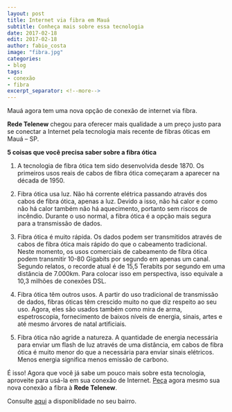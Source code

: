 ```yaml
---
layout: post
title: Internet via fibra em Mauá
subtitle: Conheça mais sobre essa tecnologia
date: 2017-02-18
edit: 2017-02-18
author: fabio_costa
image: "fibra.jpg"
categories:
- blog
tags:
- conexão
- fibra
excerpt_separator: <!--more-->
---
```


Mauá agora tem uma nova opção de conexão de internet via fibra.
<!--more-->
**Rede Telenew** chegou para oferecer mais qualidade a um preço justo para se conectar a Internet pela tecnologia mais recente de fibras óticas em Mauá – SP.

**5 coisas que você precisa saber sobre a fibra ótica**

1. A tecnologia de fibra ótica tem sido desenvolvida desde 1870. Os primeiros usos reais de cabos de fibra ótica começaram a aparecer na década de 1950.

2. Fibra ótica usa luz. Não há corrente elétrica passando através dos cabos de fibra ótica, apenas a luz. Devido a isso, não há calor e como não há calor também não há aquecimento, portanto sem riscos de incêndio. Durante o uso normal, a fibra ótica é a opção mais segura para a transmissão de dados.

3. Fibra ótica é muito rápida. Os dados podem ser transmitidos através de cabos de fibra ótica mais rápido do que o cabeamento tradicional. Neste momento, os usos comerciais de cabeamento de fibra ótica podem transmitir 10-80 Gigabits por segundo em apenas um canal. Segundo relatos, o recorde atual é de 15,5 Terabits por segundo em uma distância de 7.000km. Para colocar isso em perspectiva, isso equivale a 10,3 milhões de conexões DSL.

4. Fibra ótica têm outros usos. A partir do uso tradicional de transmissão de dados, fibras óticas têm crescido muito no que diz respeito ao seu uso. Agora, eles são usados ​​também como mira de arma, espetroscopia, fornecimento de baixos níveis de energia, sinais, artes e até mesmo árvores de natal artificiais.

5. Fibra ótica não agride a natureza. A quantidade de energia necessária para enviar um flash de luz através de uma distância, em cabos de fibra ótica é muito menor do que a necessária para enviar sinais elétricos. Menos energia significa menos emissão de carbono.

É isso! Agora que você já sabe um pouco mais sobre esta tecnologia, aproveite para usá-la em sua conexão de Internet. [Peça](/contato.html) agora mesmo sua nova conexão a fibra à **Rede Telenew**.

Consulte [aqui](/area.html) a disponiblidade no seu bairro.
